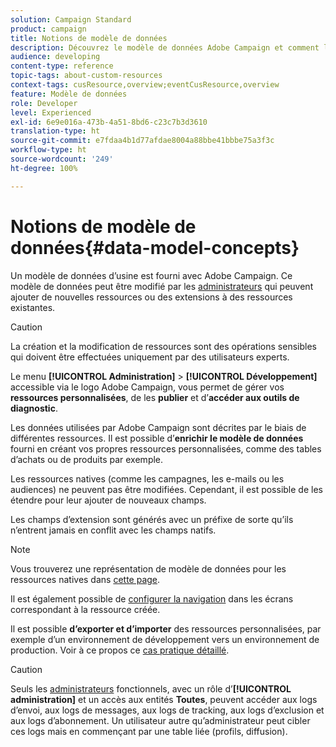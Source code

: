 ```yaml
---
solution: Campaign Standard
product: campaign
title: Notions de modèle de données
description: Découvrez le modèle de données Adobe Campaign et comment le modifier.
audience: developing
content-type: reference
topic-tags: about-custom-resources
context-tags: cusResource,overview;eventCusResource,overview
feature: Modèle de données
role: Developer
level: Experienced
exl-id: 6e9e016a-473b-4a51-8bd6-c23c7b3d3610
translation-type: ht
source-git-commit: e7fdaa4b1d77afdae8004a88bbe41bbbe75a3f3c
workflow-type: ht
source-wordcount: '249'
ht-degree: 100%

---
```


# Notions de modèle de données{#data-model-concepts}

Un modèle de données d’usine est fourni avec Adobe Campaign. Ce modèle de données peut être modifié par les [administrateurs](../../administration/using/users-management.md#functional-administrators) qui peuvent ajouter de nouvelles ressources ou des extensions à des ressources existantes.

>[!CAUTION]
>
>La création et la modification de ressources sont des opérations sensibles qui doivent être effectuées uniquement par des utilisateurs experts.

Le menu **[!UICONTROL Administration]** > **[!UICONTROL Développement]** accessible via le logo Adobe Campaign, vous permet de gérer vos **ressources personnalisées**, de les **publier** et d’**accéder aux outils de diagnostic**.

Les données utilisées par Adobe Campaign sont décrites par le biais de différentes ressources. Il est possible d’**enrichir le modèle de données** fourni en créant vos propres ressources personnalisées, comme des tables d’achats ou de produits par exemple.

Les ressources natives (comme les campagnes, les e-mails ou les audiences) ne peuvent pas être modifiées. Cependant, il est possible de les étendre pour leur ajouter de nouveaux champs.

Les champs d’extension sont générés avec un préfixe de sorte qu’ils n’entrent jamais en conflit avec les champs natifs.

>[!NOTE]
>
>Vous trouverez une représentation de modèle de données pour les ressources natives dans [cette page](../../developing/using/datamodel-introduction.md).

Il est également possible de [configurer la navigation](configuring-the-screen-definition.md) dans les écrans correspondant à la ressource créée.

Il est possible **d’exporter et d’importer** des ressources personnalisées, par exemple d’un environnement de développement vers un environnement de production. Voir à ce propos ce [cas pratique détaillé](../../automating/using/exporting-importing-custom-resources.md).

>[!CAUTION]
>
>Seuls les [administrateurs](../../administration/using/users-management.md#functional-administrators) fonctionnels, avec un rôle d’**[!UICONTROL administration]** et un accès aux entités **Toutes**, peuvent accéder aux logs d’envoi, aux logs de messages, aux logs de tracking, aux logs d’exclusion et aux logs d’abonnement. Un utilisateur autre qu’administrateur peut cibler ces logs mais en commençant par une table liée (profils, diffusion).
